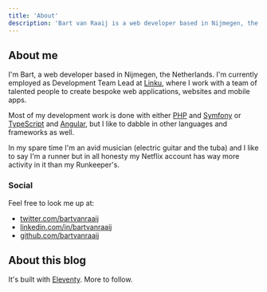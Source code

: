 ```yaml
---
title: 'About'
description: 'Bart van Raaij is a web developer based in Nijmegen, the Netherlands.'
---
```

## About me
I'm Bart, a web developer based in Nijmegen, the Netherlands. I'm currently employed as Development
Team Lead at [Linku](https://linku.nl), where I work with a team of talented people to create
bespoke web applications, websites and mobile apps.

Most of my development work is done with either [PHP](https://www.php.net/) and
[Symfony](https://symfony.com/) or [TypeScript](https://www.typescriptlang.org/) and
[Angular](https://angular.io/), but I like to dabble in other languages and frameworks as well.

In my spare time I'm an avid musician (electric guitar and the tuba) and I like to say I'm a runner
but in all honesty my Netflix account has way more activity in it than my Runkeeper's.

### Social
Feel free to look me up at:
- [twitter.com/bartvanraaij](https://twitter.com/bartvanraaij)
- [linkedin.com/in/bartvanraaij](https://www.linkedin.com/in/bartvanraaij/)
- [github.com/bartvanraaij](https://github.com/bartvanraaij/)

## About this blog
It's built with
[Eleventy](https://www.11ty.dev). More to follow.
